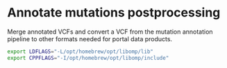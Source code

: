 # Annotate mutations postprocessing

Merge annotated VCFs and convert a VCF from the mutation annotation pipeline to other formats needed for portal data products.

```sh
export LDFLAGS="-L/opt/homebrew/opt/libomp/lib"
export CPPFLAGS="-I/opt/homebrew/opt/libomp/include"
```
